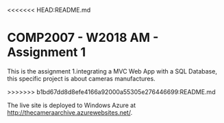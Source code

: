 <<<<<<< HEAD:README.md

<h1>COMP2007 - W2018 AM - Assignment 1</h1>

<p> This is the assignment 1.integrating a MVC Web App with a SQL Database, this specific project is about cameras manufactures.</p>
>>>>>>> b1bd67dd8d8efe4166a92000a55305e276446699:README.md
<p>The live site is deployed to Windows Azure at <a href="http://thecameraarchive.azurewebsites.net/"> http://thecameraarchive.azurewebsites.net/</a>.</p>